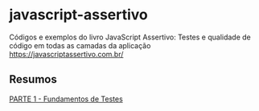 # javascript-assertivo
Códigos e exemplos do livro JavaScript Assertivo: Testes e qualidade de código em todas as camadas da aplicação
https://javascriptassertivo.com.br/

## Resumos
[PARTE 1 - Fundamentos de Testes](PARTE_1.md)

